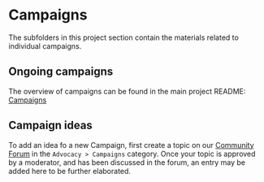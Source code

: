 # Campaigns

The subfolders in this project section contain the materials related to individual campaigns.

## Ongoing campaigns

The overview of campaigns can be found in the main project README: [Campaigns](../README.md#campaigns)

## Campaign ideas

To add an idea fo a new Campaign, first create a topic on our [Community Forum](https://community.humanetech.com/c/advocacy/campaigns) in the `Advocacy > Campaigns` category. Once your topic is approved by a moderator, and has been discussed in the forum, an entry may be added here to be further elaborated.